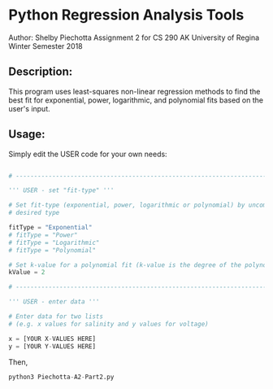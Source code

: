 # Python Regression Analysis Tools
Author: Shelby Piechotta
Assignment 2 for CS 290 AK
University of Regina
Winter Semester 2018

## Description:
This program uses least-squares non-linear regression methods to find the best fit for exponential, power, logarithmic, and polynomial fits based on the user's input.

## Usage:
Simply edit the USER code for your own needs:

```python

# -----------------------------------------------------------------------

''' USER - set "fit-type" '''

# Set fit-type (exponential, power, logarithmic or polynomial) by uncommenting
# desired type

fitType = "Exponential"
# fitType = "Power"
# fitType = "Logarithmic"
# fitType = "Polynomial"

# Set k-value for a polynomial fit (k-value is the degree of the polynomial)
kValue = 2

# -----------------------------------------------------------------------

''' USER - enter data '''

# Enter data for two lists
# (e.g. x values for salinity and y values for voltage)

x = [YOUR X-VALUES HERE]
y = [YOUR Y-VALUES HERE]
```

Then,
```python
python3 Piechotta-A2-Part2.py
```
